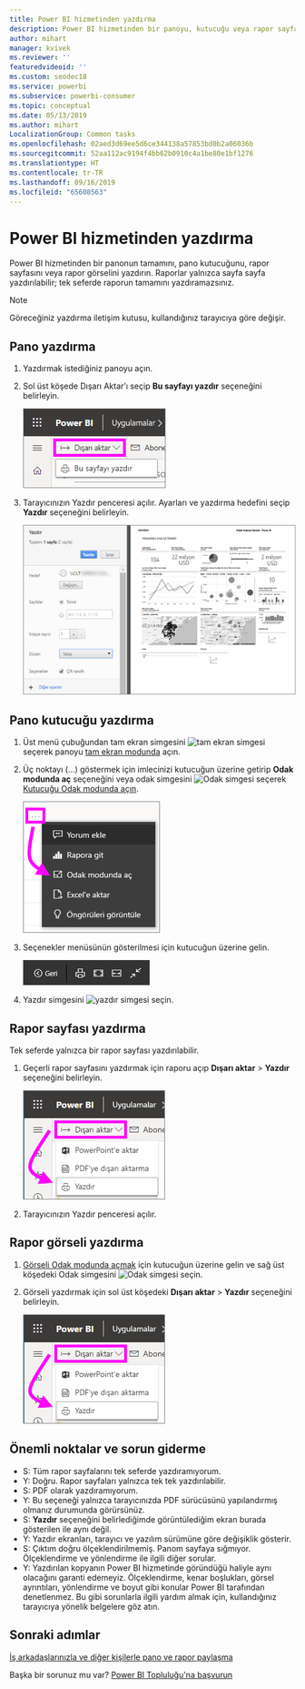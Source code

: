 ```yaml
---
title: Power BI hizmetinden yazdırma
description: Power BI hizmetinden bir panoyu, kutucuğu veya rapor sayfasını yazdırma.
author: mihart
manager: kvivek
ms.reviewer: ''
featuredvideoid: ''
ms.custom: seodec18
ms.service: powerbi
ms.subservice: powerbi-consumer
ms.topic: conceptual
ms.date: 05/13/2019
ms.author: mihart
LocalizationGroup: Common tasks
ms.openlocfilehash: 02aed3d69ee5d6ce344138a57853bd0b2a06036b
ms.sourcegitcommit: 52aa112ac9194f4bb62b0910c4a1be80e1bf1276
ms.translationtype: HT
ms.contentlocale: tr-TR
ms.lasthandoff: 09/16/2019
ms.locfileid: "65608563"
---
```

# <a name="printing-from-the-power-bi-service"></a>Power BI hizmetinden yazdırma
Power BI hizmetinden bir panonun tamamını, pano kutucuğunu, rapor sayfasını veya rapor görselini yazdırın. Raporlar yalnızca sayfa sayfa yazdırılabilir; tek seferde raporun tamamını yazdıramazsınız.

   > [!NOTE]
   > Göreceğiniz yazdırma iletişim kutusu, kullandığınız tarayıcıya göre değişir.
   > 
## <a name="print-a-dashboard"></a>Pano yazdırma
1. Yazdırmak istediğiniz panoyu açın.
2. Sol üst köşede Dışarı Aktar’ı seçip **Bu sayfayı yazdır** seçeneğini belirleyin.
   
    ![Panoyu yazdır seçeneği](./media/end-user-print/power-bi-dashboard-print.png)
3. Tarayıcınızın Yazdır penceresi açılır. Ayarları ve yazdırma hedefini seçip **Yazdır** seçeneğini belirleyin.
   

   
    ![yazdır iletişim kutusu](./media/end-user-print/pbi_print_dash_new2.png)

## <a name="print-a-dashboard-tile"></a>Pano kutucuğu yazdırma
1. Üst menü çubuğundan tam ekran simgesini ![tam ekran simgesi](./media/end-user-print/power-bi-full-screen-icon.png) seçerek panoyu [tam ekran modunda](end-user-focus.md) açın.
3. Üç noktayı (...) göstermek için imlecinizi kutucuğun üzerine getirip **Odak modunda aç** seçeneğini veya odak simgesini ![Odak simgesi](./media/end-user-print/power-bi-focus-icon.png) seçerek [Kutucuğu Odak modunda açın](end-user-focus.md).
   
    ![üç nokta menüsü](./media/end-user-print/power-bi-menu-options.png)
4. Seçenekler menüsünün gösterilmesi için kutucuğun üzerine gelin.
   
    ![tam ekran seçenekler menüsü](./media/end-user-print/menu-options-new.png)
4. Yazdır simgesini ![yazdır simgesi](./media/end-user-print/print-icon.png) seçin.     
   

## <a name="print-a-report-page"></a>Rapor sayfası yazdırma
Tek seferde yalnızca bir rapor sayfası yazdırılabilir.

1. Geçerli rapor sayfasını yazdırmak için raporu açıp **Dışarı aktar** > **Yazdır** seçeneğini belirleyin.
   
    ![Power BI Dosya menüsü](./media/end-user-print/power-bi-report-print.png)
3. Tarayıcınızın Yazdır penceresi açılır.
   


## <a name="print-a-report-visual"></a>Rapor görseli yazdırma
1. [Görseli Odak modunda açmak](end-user-focus.md) için kutucuğun üzerine gelin ve sağ üst köşedeki Odak simgesini ![Odak simgesi](./media/end-user-print/power-bi-focus-icon.png) seçin.

2. Görseli yazdırmak için sol üst köşedeki **Dışarı aktar** > **Yazdır** seçeneğini belirleyin.

    ![Power BI Dosya menüsü](./media/end-user-print/power-bi-report-print.png)



## <a name="considerations-and-troubleshooting"></a>Önemli noktalar ve sorun giderme

* S: Tüm rapor sayfalarını tek seferde yazdıramıyorum.    
* Y: Doğru. Rapor sayfaları yalnızca tek tek yazdırılabilir.
* S: PDF olarak yazdıramıyorum.    
* Y: Bu seçeneği yalnızca tarayıcınızda PDF sürücüsünü yapılandırmış olmanız durumunda görürsünüz.    
* S: **Yazdır** seçeneğini belirlediğimde görüntülediğim ekran burada gösterilen ile aynı değil.    
* Y: Yazdır ekranları, tarayıcı ve yazılım sürümüne göre değişiklik gösterir.
* S: Çıktım doğru ölçeklendirilmemiş.  Panom sayfaya sığmıyor. Ölçeklendirme ve yönlendirme ile ilgili diğer sorular.    
* Y: Yazdırılan kopyanın Power BI hizmetinde göründüğü haliyle aynı olacağını garanti edemeyiz. Ölçeklendirme, kenar boşlukları, görsel ayrıntıları, yönlendirme ve boyut gibi konular Power BI tarafından denetlenmez. Bu gibi sorunlarla ilgili yardım almak için, kullandığınız tarayıcıya yönelik belgelere göz atın.      

## <a name="next-steps"></a>Sonraki adımlar
[İş arkadaşlarınızla ve diğer kişilerle pano ve rapor paylaşma](../service-share-dashboards.md)

Başka bir sorunuz mu var? [Power BI Topluluğu'na başvurun](http://community.powerbi.com/)

